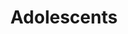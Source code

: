 ---
title: Adolescents
longTitle: 'Adolescents'
tags:
- gccommon
french:
- "[[Adolescent]]"
scopeNote:
- "Persons of the age 13 through 18 years"
usedFor:
- "[[Preadolescents]]"
- "[[Teenagers]]"
---